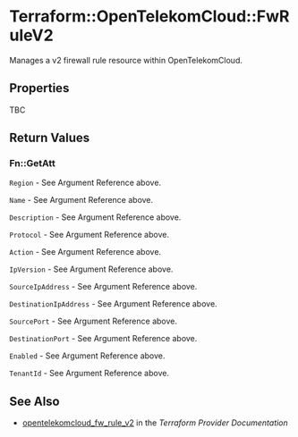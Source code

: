 # Terraform::OpenTelekomCloud::FwRuleV2

Manages a v2 firewall rule resource within OpenTelekomCloud.

## Properties

TBC

## Return Values

### Fn::GetAtt

`Region` - See Argument Reference above.

`Name` - See Argument Reference above.

`Description` - See Argument Reference above.

`Protocol` - See Argument Reference above.

`Action` - See Argument Reference above.

`IpVersion` - See Argument Reference above.

`SourceIpAddress` - See Argument Reference above.

`DestinationIpAddress` - See Argument Reference above.

`SourcePort` - See Argument Reference above.

`DestinationPort` - See Argument Reference above.

`Enabled` - See Argument Reference above.

`TenantId` - See Argument Reference above.

## See Also

* [opentelekomcloud_fw_rule_v2](https://www.terraform.io/docs/providers/opentelekomcloud/r/fw_rule_v2.html) in the _Terraform Provider Documentation_